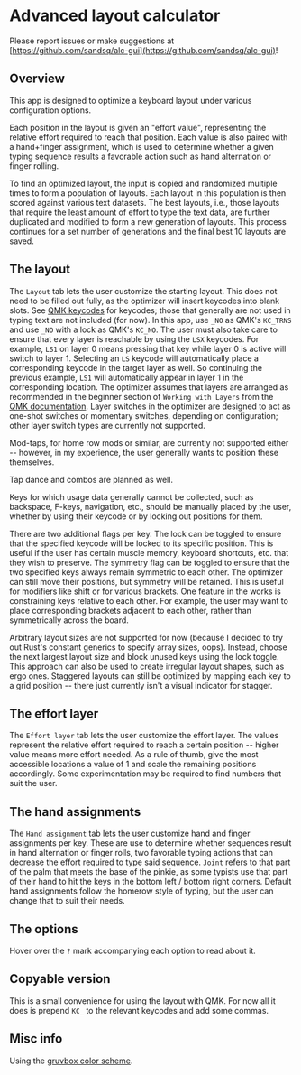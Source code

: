 # Advanced layout calculator
Please report issues or make suggestions at [https://github.com/sandsq/alc-gui](https://github.com/sandsq/alc-gui)!

## Overview
This app is designed to optimize a keyboard layout under various configuration options. 

Each position in the layout is given an "effort value", representing the relative effort required to reach that position. Each value is also paired with a hand+finger assignment, which is used to determine whether a given typing sequence results a favorable action such as hand alternation or finger rolling.

To find an optimized layout, the input is copied and randomized multiple times to form a population of layouts. Each layout in this population is then scored against various text datasets. The best layouts, i.e., those layouts that require the least amount of effort to type the text data, are further duplicated and modified to form a new generation of layouts. This process continues for a set number of generations and the final best 10 layouts are saved.

## The layout
The `Layout` tab lets the user customize the starting layout. This does not need to be filled out fully, as the optimizer will insert keycodes into blank slots. See [QMK keycodes](https://docs.qmk.fm/#/keycodes) for keycodes; those that generally are not used in typing text are not included (for now). In this app, use `_NO` as QMK's `KC_TRNS` and use `_NO` with a lock as QMK's `KC_NO`. The user must also take care to ensure that every layer is reachable by using the `LSX` keycodes. For example, `LS1` on layer 0 means pressing that key while layer 0 is active will switch to layer 1. Selecting an `LS` keycode will automatically place a corresponding keycode in the target layer as well. So continuing the previous example, `LS1` will automatically appear in layer 1 in the corresponding location. The optimizer assumes that layers are arranged as recommended in the beginner section of `Working with Layers` from the [QMK documentation](https://docs.qmk.fm/#/feature_layers?id=layers). Layer switches in the optimizer are designed to act as one-shot switches or momentary switches, depending on configuration; other layer switch types are currently not supported.

Mod-taps, for home row mods or similar, are currently not supported either -- however, in my experience, the user generally wants to position these themselves.

Tap dance and combos are planned as well.

Keys for which usage data generally cannot be collected, such as backspace, F-keys, navigation, etc., should be manually placed by the user, whether by using their keycode or by locking out positions for them.

There are two additional flags per key. The lock can be toggled to ensure that the specified keycode will be locked to its specific position. This is useful if the user has certain muscle memory, keyboard shortcuts, etc. that they wish to preserve. The symmetry flag can be toggled to ensure that the two specified keys always remain symmetric to each other. The optimizer can still move their positions, but symmetry will be retained. This is useful for modifiers like shift or for various brackets. One feature in the works is constraining keys relative to each other. For example, the user may want to place corresponding brackets adjacent to each other, rather than symmetrically across the board.

Arbitrary layout sizes are not supported for now (because I decided to try out Rust's constant generics to specify array sizes, oops). Instead, choose the next largest layout size and block unused keys using the lock toggle. This approach can also be used to create irregular layout shapes, such as ergo ones. Staggered layouts can still be optimized by mapping each key to a grid position -- there just currently isn't a visual indicator for stagger.

## The effort layer
The `Effort layer` tab lets the user customize the effort layer. The values represent the relative effort required to reach a certain position -- higher value means more effort needed. As a rule of thumb, give the most accessible locations a value of 1 and scale the remaining positions accordingly. Some experimentation may be required to find numbers that suit the user.

## The hand assignments
The `Hand assignment` tab lets the user customize hand and finger assignments per key. These are use to determine whether sequences result in hand alternation or finger rolls, two favorable typing actions that can decrease the effort required to type said sequence. `Joint` refers to that part of the palm that meets the base of the pinkie, as some typists use that part of their hand to hit the keys in the bottom left / bottom right corners. Default hand assignments follow the homerow style of typing, but the user can change that to suit their needs.

## The options
Hover over the `?` mark accompanying each option to read about it.

## Copyable version
This is a small convenience for using the layout with QMK. For now all it does is prepend `KC_` to the relevant keycodes and add some commas.

## Misc info
Using the [gruvbox color scheme](https://github.com/morhetz/gruvbox).